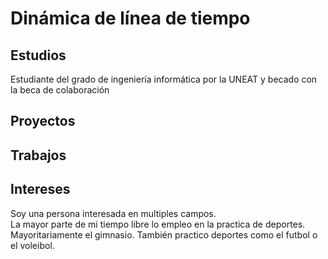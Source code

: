 # Dinámica de línea de tiempo

## Estudios
Estudiante del grado de ingeniería informática por la UNEAT y becado con la beca de colaboración

## Proyectos

## Trabajos

## Intereses
Soy una persona interesada en multiples campos.</br>
La mayor parte de mi tiempo libre lo empleo en la practica de deportes. Mayoritariamente el gimnasio. También practico deportes como el futbol o el voleibol.





